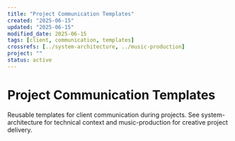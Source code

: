 ```yaml
---
title: "Project Communication Templates"
created: "2025-06-15"
updated: "2025-06-15"
modified_date: 2025-06-15
tags: [client, communication, templates]
crossrefs: [../system-architecture, ../music-production]
project: ""
status: active
---
```


# Project Communication Templates

Reusable templates for client communication during projects. See system-architecture for technical context and music-production for creative project delivery. 